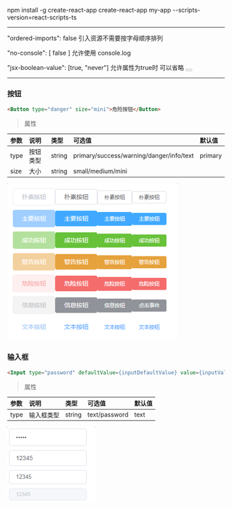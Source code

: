 npm install -g create-react-app
create-react-app my-app --scripts-version=react-scripts-ts


***
"ordered-imports": false 引入资源不需要按字母顺序排列

"no-console": [ false ] 允许使用 console.log

"jsx-boolean-value": [true, "never"] 允许属性为true时 可以省略 <Button disabled></Button>

***
### 按钮

```html
<Button type="danger" size="mini">危险按钮</Button>
```

>属性

| 参数 | 说明 | 类型 | 可选值 | 默认值 |
| :--- | :--- | :--- | :--- | :--- |
| type | 按钮类型 | string | primary/success/warning/danger/info/text | primary |
| size | 大小 | string | small/medium/mini | |

<img src="./src/utils/img/button-01.png" />


### 输入框

```html
<Input type="password" defaultValue={inputDefaultValue} value={inputValue} onChange={this.onInputChange} />
```

>属性

| 参数 | 说明 | 类型 | 可选值 | 默认值 |
| :--- | :--- | :--- | :--- | :--- |
| type | 输入框类型 | string | text/password | text |

<img src="./src/utils/img/input-01.png" />